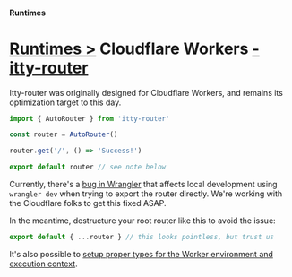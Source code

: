 #### Runtimes
# <u>Runtimes ></u> Cloudflare Workers <u>- itty-router</u>

Itty-router was originally designed for Cloudflare Workers, and remains its optimization target to this day.

```js
import { AutoRouter } from 'itty-router'

const router = AutoRouter()

router.get('/', () => 'Success!')

export default router // see note below
```

<Badge type="danger">
  <p>Currently, there's a <a href="https://github.com/cloudflare/workers-sdk/issues/5420">bug in Wrangler</a> that affects local development using <code>wrangler dev</code> when trying to export the router directly.  We're working with the Cloudflare folks to get this fixed ASAP.</p>

  <p>In the meantime, destructure your root router like this to avoid the issue:</p>

  ```ts
  export default { ...router } // this looks pointless, but trust us
  ```
</Badge>

It's also possible to [setup proper types for the Worker environment and execution context](/itty-router/typescript/additional-arguments#typed-example-assumes-cloudflare-workers).

